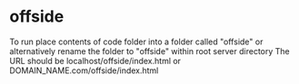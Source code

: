 # offside
To run place contents of code folder into a folder called "offside" or alternatively rename the folder to "offside" within root server directory
The URL should be localhost/offside/index.html or DOMAIN_NAME.com/offside/index.html

